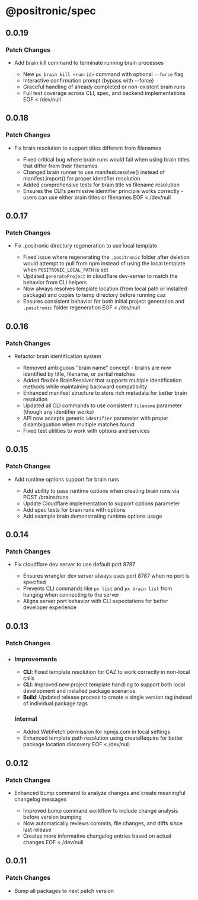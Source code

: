 # @positronic/spec

## 0.0.19

### Patch Changes

- Add brain kill command to terminate running brain processes

  - New `px brain kill <run-id>` command with optional `--force` flag
  - Interactive confirmation prompt (bypass with --force)
  - Graceful handling of already completed or non-existent brain runs
  - Full test coverage across CLI, spec, and backend implementations
    EOF < /dev/null

## 0.0.18

### Patch Changes

- Fix brain resolution to support titles different from filenames

  - Fixed critical bug where brain runs would fail when using brain titles that differ from their filenames
  - Changed brain runner to use manifest.resolve() instead of manifest.import() for proper identifier resolution
  - Added comprehensive tests for brain title vs filename resolution
  - Ensures the CLI's permissive identifier principle works correctly - users can use either brain titles or filenames
    EOF < /dev/null

## 0.0.17

### Patch Changes

- Fix .positronic directory regeneration to use local template

  - Fixed issue where regenerating the `.positronic` folder after deletion would attempt to pull from npm instead of using the local template when `POSITRONIC_LOCAL_PATH` is set
  - Updated `generateProject` in cloudflare dev-server to match the behavior from CLI helpers
  - Now always resolves template location (from local path or installed package) and copies to temp directory before running caz
  - Ensures consistent behavior for both initial project generation and `.positronic` folder regeneration
    EOF < /dev/null

## 0.0.16

### Patch Changes

- Refactor brain identification system

  - Removed ambiguous "brain name" concept - brains are now identified by title, filename, or partial matches
  - Added flexible BrainResolver that supports multiple identification methods while maintaining backward compatibility
  - Enhanced manifest structure to store rich metadata for better brain resolution
  - Updated all CLI commands to use consistent `filename` parameter (though any identifier works)
  - API now accepts generic `identifier` parameter with proper disambiguation when multiple matches found
  - Fixed test utilities to work with options and services

## 0.0.15

### Patch Changes

- Add runtime options support for brain runs

  - Add ability to pass runtime options when creating brain runs via POST /brains/runs
  - Update Cloudflare implementation to support options parameter
  - Add spec tests for brain runs with options
  - Add example brain demonstrating runtime options usage

## 0.0.14

### Patch Changes

- Fix cloudflare dev server to use default port 8787

  - Ensures wrangler dev server always uses port 8787 when no port is specified
  - Prevents CLI commands like `px list` and `px brain list` from hanging when connecting to the server
  - Aligns server port behavior with CLI expectations for better developer experience

## 0.0.13

### Patch Changes

- ### Improvements

  - **CLI**: Fixed template resolution for CAZ to work correctly in non-local calls
  - **CLI**: Improved new project template handling to support both local development and installed package scenarios
  - **Build**: Updated release process to create a single version tag instead of individual package tags

  ### Internal

  - Added WebFetch permission for npmjs.com in local settings
  - Enhanced template path resolution using createRequire for better package location discovery
    EOF < /dev/null

## 0.0.12

### Patch Changes

- Enhanced bump command to analyze changes and create meaningful changelog messages

  - Improved bump command workflow to include change analysis before version bumping
  - Now automatically reviews commits, file changes, and diffs since last release
  - Creates more informative changelog entries based on actual changes
    EOF < /dev/null

## 0.0.11

### Patch Changes

- Bump all packages to next patch version
